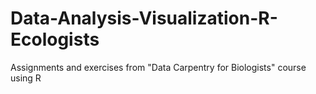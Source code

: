 # Data-Analysis-Visualization-R-Ecologists
Assignments and exercises from "Data Carpentry for Biologists" course using R
